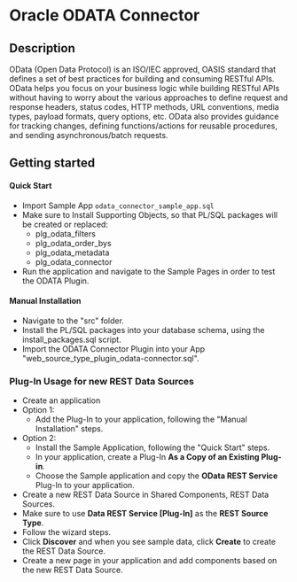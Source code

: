 # Oracle ODATA Connector

## Description
OData (Open Data Protocol) is an ISO/IEC approved, OASIS standard that defines a set of best practices for building and consuming RESTful APIs. OData helps you focus on your business logic while building RESTful APIs without having to worry about the various approaches to define request and response headers, status codes, HTTP methods, URL conventions, media types, payload formats, query options, etc. OData also provides guidance for tracking changes, defining functions/actions for reusable procedures, and sending asynchronous/batch requests.


## Getting started

#### Quick Start

- Import Sample App `odata_connector_sample_app.sql`
- Make sure to Install Supporting Objects, so that PL/SQL packages will be created or replaced: 
  - plg_odata_filters
  - plg_odata_order_bys
  - plg_odata_metadata
  - plg_odata_connector
- Run the application and navigate to the Sample Pages in order to test the ODATA Plugin.


#### Manual Installation

- Navigate to the "src" folder.
- Install the PL/SQL packages into your database schema, using the install_packages.sql script.
- Import the ODATA Connector Plugin into your App "web_source_type_plugin_odata-connector.sql".


### Plug-In Usage for new REST Data Sources

- Create an application
- Option 1: 
  - Add the Plug-In to your application, following the "Manual Installation" steps.
- Option 2:
  - Install the Sample Application, following the "Quick Start" steps.
  - In your application, create a Plug-In **As a Copy of an Existing Plug-in**.
  - Choose the Sample application and copy the **OData REST Service** Plug-In to your application.
- Create a new REST Data Source in Shared Components, REST Data Sources.
- Make sure to use **Data REST Service [Plug-In]** as the **REST Source Type**.
- Follow the wizard steps.
- Click **Discover** and when you see sample data, click **Create** to create the REST Data Source.
- Create a new page in your application and add components based on the new REST Data Source.

